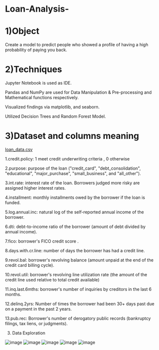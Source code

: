 # Loan-Analysis-

# 1)Object

Create a model to predict people who showed a profile of having a high probability of paying you back.


# 2)Techniques

Jupyter Notebook is used as IDE.

Pandas and NumPy are used for Data Manipulation & Pre-processing and Mathematical functions respectively.

Visualized findings via matplotlib, and seaborn.

Utilized Decision Trees and Random Forest Model.

# 3)Dataset and columns meaning

[loan_data.csv](https://github.com/YANHONGLU/Loan-Analysis-/files/9952733/loan_data.csv)


1.credit.policy: 1 meet credit underwriting criteria ,  0 otherwise

2.purpose: purpose of the loan ("credit_card", "debt_consolidation", "educational", "major_purchase", "small_business", and "all_other").

3.int.rate:  interest rate of the loan. Borrowers judged more risky are assigned higher interest rates.

4.installment:  monthly installments owed by the borrower if the loan is funded.

5.log.annual.inc:  natural log of the self-reported annual income of the borrower.

6.dti:  debt-to-income ratio of the borrower (amount of debt divided by annual income).

7.fico: borrower's FICO credit score .

8.days.with.cr.line: number of days the borrower has had a credit line.

9.revol.bal:  borrower's revolving balance (amount unpaid at the end of the credit card billing cycle).

10.revol.util: borrower's revolving line utilization rate (the amount of the credit line used relative to total credit available)

11.inq.last.6mths: borrower's number of inquiries by creditors in the last 6 months.

12.delinq.2yrs: Number of times the borrower had been 30+ days past due on a payment in the past 2 years.

13.pub.rec: Borrower's number of derogatory public records (bankruptcy filings, tax liens, or judgments).

3) Data Exploration

![image](https://user-images.githubusercontent.com/74843963/200353470-b291912f-6e71-4cd6-9108-c56ae25dcf04.png)
![image](https://user-images.githubusercontent.com/74843963/200353561-fabe0001-8b06-4cd4-9228-fce10f918e59.png)
![image](https://user-images.githubusercontent.com/74843963/200353609-91d65d87-50db-41c4-86c9-e87489dc7f87.png)
![image](https://user-images.githubusercontent.com/74843963/200353676-63757078-ed8c-4009-9a94-9ce9d0c9f753.png)
![image](https://user-images.githubusercontent.com/74843963/200353714-42d3753d-5ec3-42ab-9325-d97a23279698.png)
